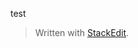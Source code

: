 test

> Written with [StackEdit](https://stackedit.io/).
<!--stackedit_data:
eyJoaXN0b3J5IjpbMzg0NTkwODIwXX0=
-->